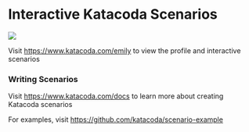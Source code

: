 # Interactive Katacoda Scenarios

[![](http://shields.katacoda.com/katacoda/emily/count.svg)](https://www.katacoda.com/emily "Get your profile on Katacoda.com")

Visit https://www.katacoda.com/emily to view the profile and interactive scenarios

### Writing Scenarios
Visit https://www.katacoda.com/docs to learn more about creating Katacoda scenarios

For examples, visit https://github.com/katacoda/scenario-example
